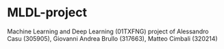 # MLDL-project
Machine Learning and Deep Learning (01TXFNG) project of Alessandro Casu (305905), Giovanni Andrea Brullo (317663), Matteo Cimbali (320214)
